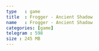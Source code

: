 ```yaml
---
type   : game
title  : Frogger - Ancient Shadow
name   : Frogger - Ancient Shadow
categories: [game]
telegram : 598
size : 245 MB
---
```



